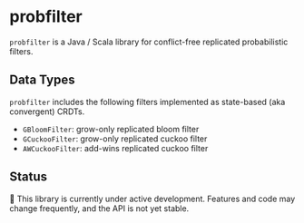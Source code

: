 # probfilter
`probfilter` is a Java / Scala library for conflict-free replicated probabilistic filters.

## Data Types
`probfilter` includes the following filters implemented as state-based (aka convergent) CRDTs.

- `GBloomFilter`: grow-only replicated bloom filter
- `GCuckooFilter`: grow-only replicated cuckoo filter
- `AWCuckooFilter`: add-wins replicated cuckoo filter

## Status
🚧 This library is currently under active development. Features and code may change frequently, and the API is not yet stable.
